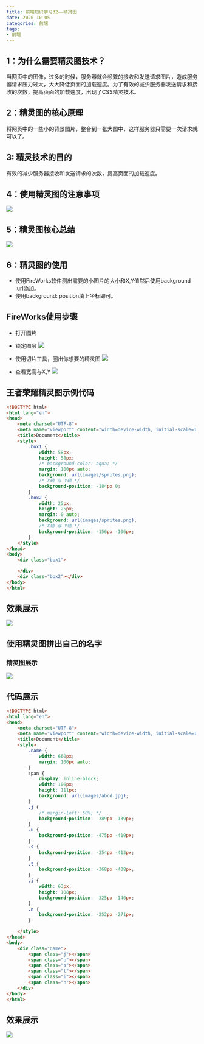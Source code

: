 ```yaml
---
title: 前端知识学习32——精灵图
date: 2020-10-05
categories: 前端
tags: 
- 前端
---
```


## 1：为什么需要精灵图技术？
当网页中的图像，过多的时候，服务器就会频繁的接收和发送请求图片，造成服务器请求压力过大，大大降低页面的加载速度。为了有效的减少服务器发送请求和接收的次数，提高页面的加载速度，出现了CSS精灵技术。

## 2：精灵图的核心原理
将网页中的一些小的背景图片，整合到一张大图中，这样服务器只需要一次请求就可以了。

## 3: 精灵技术的目的
有效的减少服务器接收和发送请求的次数，提高页面的加载速度。
## 4：使用精灵图的注意事项
![](https://jiapeiyang.oss-cn-beijing.aliyuncs.com/img/20201005113730.png)

## 5：精灵图核心总结
![](https://jiapeiyang.oss-cn-beijing.aliyuncs.com/img/20201005113800.png)

## 6：精灵图的使用
* 使用FireWorks软件测出需要的小图片的大小和X,Y值然后使用background :url添加。
* 使用background: position填上坐标即可。

## FireWorks使用步骤
* 打开图片
* 锁定图层
![](https://jiapeiyang.oss-cn-beijing.aliyuncs.com/img/20201005114024.png)

* 使用切片工具，圈出你想要的精灵图
![](https://jiapeiyang.oss-cn-beijing.aliyuncs.com/img/20201005114051.png)

* 查看宽高与X,Y
![](https://jiapeiyang.oss-cn-beijing.aliyuncs.com/img/20201005114112.png)

## 王者荣耀精灵图示例代码
```html
<!DOCTYPE html>
<html lang="en">
<head>
    <meta charset="UTF-8">
    <meta name="viewport" content="width=device-width, initial-scale=1.0">
    <title>Document</title>
    <style>
        .box1 {
            width: 58px;
            height: 58px;
            /* background-color: aqua; */
            margin: 100px auto;
            background: url(images/sprites.png);
            /* X轴 与 Y轴 */
            background-position: -184px 0;
        }
        .box2 {
            width: 25px;
            height: 25px;
            margin: 0 auto;
            background: url(images/sprites.png);
            /* X轴 与 Y轴 */
            background-position: -156px -106px;
        }
    </style>
</head>
<body>
    <div class="box1">

    </div>
    <div class="box2"></div>
</body>
</html>
```

## 效果展示
![](https://jiapeiyang.oss-cn-beijing.aliyuncs.com/img/20201005114217.png)

## 使用精灵图拼出自己的名字

### 精灵图展示
![](https://jiapeiyang.oss-cn-beijing.aliyuncs.com/img/20201005114248.png)

## 代码展示
```html
<!DOCTYPE html>
<html lang="en">
<head>
    <meta charset="UTF-8">
    <meta name="viewport" content="width=device-width, initial-scale=1.0">
    <title>Document</title>
    <style>
        .name {
            width: 660px;
            margin: 100px auto;
        }
        span {
            display: inline-block;
            width: 106px;
            height: 111px;
            background: url(images/abcd.jpg);
        }
        .j {
            /* margin-left: 50%; */
            background-position: -389px -139px;
        }
        .u {
            background-position: -475px -419px;
        }
        .s {
            background-position: -254px -413px;
        }
        .t {
            background-position: -368px -408px;
        }
        .i {
            width: 63px;
            height: 108px;
            background-position: -325px -140px;
        }
        .n {
            background-position: -252px -271px;
        }

    </style>
</head>
<body>
    <div class="name">
        <span class="j"></span>
        <span class="u"></span>
        <span class="s"></span>
        <span class="t"></span>
        <span class="i"></span>
        <span class="n"></span>
    </div>
</body>
</html>
```

## 效果展示
![](https://jiapeiyang.oss-cn-beijing.aliyuncs.com/img/20201005114345.png)
